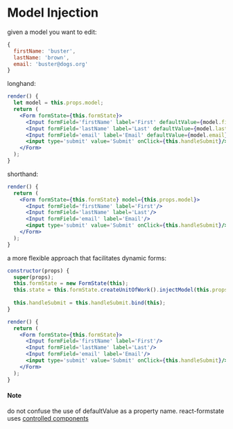 # Model Injection

given a model you want to edit:

```jsx
{
  firstName: 'buster',
  lastName: 'brown',
  email: 'buster@dogs.org'
}
```

longhand:

```jsx
render() {
  let model = this.props.model;
  return (
    <Form formState={this.formState}>
      <Input formField='firstName' label='First' defaultValue={model.firstName}/>
      <Input formField='lastName' label='Last' defaultValue={model.lastName}/>
      <Input formField='email' label='Email' defaultValue={model.email}/>
      <input type='submit' value='Submit' onClick={this.handleSubmit}/>
    </Form>
  );
}
```

shorthand:

```jsx
render() {
  return (
    <Form formState={this.formState} model={this.props.model}>
      <Input formField='firstName' label='First'/>
      <Input formField='lastName' label='Last'/>
      <Input formField='email' label='Email'/>
      <input type='submit' value='Submit' onClick={this.handleSubmit}/>
    </Form>
  );
}
```

a more flexible approach that facilitates dynamic forms:

```jsx
constructor(props) {
  super(props);
  this.formState = new FormState(this);
  this.state = this.formState.createUnitOfWork().injectModel(this.props.model);
  
  this.handleSubmit = this.handleSubmit.bind(this);
}

render() {
  return (
    <Form formState={this.formState}>
      <Input formField='firstName' label='First'/>
      <Input formField='lastName' label='Last'/>
      <Input formField='email' label='Email'/>
      <input type='submit' value='Submit' onClick={this.handleSubmit}/>
    </Form>
  );
}
```

#### Note

do not confuse the use of defaultValue as a property name. react-formstate uses [controlled components](https://facebook.github.io/react/docs/forms.html#controlled-components)

